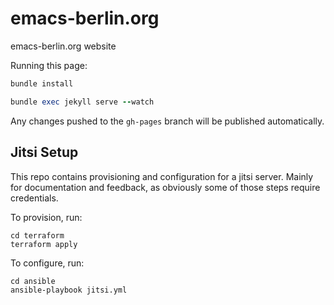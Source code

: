 emacs-berlin.org
================

emacs-berlin.org website

Running this page:

```ruby
bundle install

bundle exec jekyll serve --watch
```

Any changes pushed to the `gh-pages` branch will be published
automatically.


## Jitsi Setup

This repo contains provisioning and configuration for a jitsi server.
Mainly for documentation and feedback, as obviously some of those
steps require credentials.

To provision, run:

    cd terraform
    terraform apply

To configure, run:

    cd ansible
    ansible-playbook jitsi.yml

